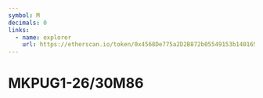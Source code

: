 ```yaml
---
symbol: M
decimals: 0
links:
  - name: explorer
    url: https://etherscan.io/token/0x4568De775a2D2B872b05549153b14016561fa087
---
```


# MKPUG1-26/30M86
